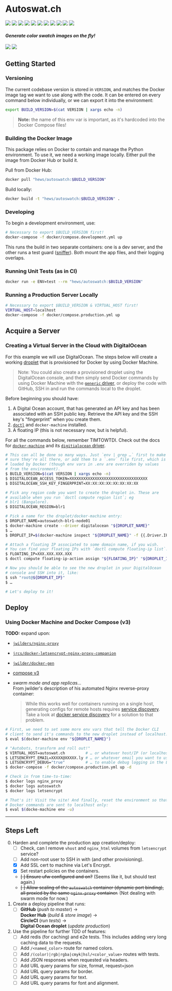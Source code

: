# Autoswat.ch

![](http://autoswat.ch/hex/ff0033)
![](http://autoswat.ch/hex/ff9955)
![](http://autoswat.ch/hex/ffffe0)
![](http://autoswat.ch/hex/90ee90)
![](http://autoswat.ch/hex/add8e6)
![](http://autoswat.ch/hex/cc99cc)
![](http://autoswat.ch/hex/ee82ee)
![](http://autoswat.ch/hex/ffc0cb)
![](http://autoswat.ch/hex/d2b48c)
![](http://autoswat.ch/hex/fffff0)
![](http://autoswat.ch/hex/c0c0c0)

#### ***Generate color swatch images on the fly!***

![](https://images.microbadger.com/badges/image/hews/autoswatch:0.1.0.svg)
![](https://images.microbadger.com/badges/version/hews/autoswatch:0.1.0.svg)

## Getting Started

### Versioning

The current codebase version is stored in `VERSION`, and matches the
Docker image tag we want to use along with the code. It can be entered 
on every command below individually, or we can export it into the
environment:

```bash
export BUILD_VERSION=$(cat VERSION | xargs echo -n)
```

> **Note:** the name of this env var is important, as it's hardcoded
> into the Docker Compose files!

### Building the Docker Image

This package relies on Docker to contain and manage the Python
environment. To use it, we need a working image locally. Either pull
the image from Docker Hub or build it.

Pull from Docker Hub:

```bash
docker pull "hews/autoswatch:$BUILD_VERSION"
```

Build locally:

```bash
docker build -t "hews/autoswatch:$BUILD_VERSION" .
```

### Developing

To begin a development environment, use:

```bash
# Necessary to export $BUILD_VERSION first!
docker-compose -f docker/compose.development.yml up
```

This runs the build in two separate containers: one is a dev server,
and the other runs a test guard ([sniffer][sniffer]). Both mount the
app files, and their logging overlaps.

### Running Unit Tests (as in CI)

```bash
docker run -e ENV=test --rm "hews/autoswatch:$BUILD_VERSION"
```

### Running a Production Server Locally

```bash
# Necessary to export $BUILD_VERSION & VIRTUAL_HOST first!
VIRTUAL_HOST=localhost
docker-compose -f docker/compose.production.yml up
```

## Acquire a Server

### Creating a Virtual Server in the Cloud with DigitalOcean

For this example we will use DigitalOcean. The steps below will create
a working [droplet][droplet] that is provisioned for Docker by using
Docker Machine. 

> Note: You could also create a provisioned droplet using the DigitalOcean
> console, and then simply send Docker commands by using Docker Machine
> with the [`generic` driver][g-driver], or deploy the code with
> GitHub, SSH in and run the commands local to the droplet.

Before beginning you should have:

1.  A Digital Ocean account, that has generated an API key and has been
    associated with an SSH public key. Retrieve the API key and the
    SSH key's "fingerprint" when you create them.
2.  [`doctl`][doctl] and `docker-machine` installed.
3.  A floating IP (this is not necessary now, but is helpful).

For all the commands below, remember TIMTOWTDI. Check out the docs for
[`docker-machine`][machine] and its [`digitialocean` driver][do-driver].

```bash
# This can all be done so many ways. Just `env | grep …` first to make 
# sure they're all there, or add them to a `.env` file first, which is
# loaded by Docker (though env vars in .env are overriden by values
# from the environment).
$ BUILD_VERSION=$(cat VERSION | xargs echo -n)
$ DIGITALOCEAN_ACCESS_TOKEN=XXXXXXXXXXXXXXXXXXXXXXXXXXXXXXXXXX
$ DIGITALOCEAN_SSH_KEY_FINGERPRINT=XX:XX:XX:XX:XX:XX:XX:XX

# Pick any region code you want to create the droplet in. These are
# available when you run `doctl compute region list`; eg 
# blr1 (Bangalore).
$ DIGITALOCEAN_REGION=blr1

# Pick a name for the droplet/docker-machine entry:
$ DROPLET_NAME=autoswatch-blr1-node01
$ docker-machine create --driver digitalocean "${DROPLET_NAME}"
$ …
$ DROPLET_IP=$(docker-machine inspect "${DROPLET_NAME}" -f {{.Driver.IPAddress}})

# Attach a floating IP associated to some domain name, if you wish.
# You can find your floating IPs with `doctl compute floating-ip list`.
$ FLOATING_IP=XXX.XXX.XXX.XXX
$ doctl compute floating-ip-action assign "${FLOATING_IP}" "${DROPLET_IP}"

# Now you should be able to see the new droplet in your DigitalOcean
# console and SSH into it, like:
$ ssh "root@${DROPLET_IP}"
$ …

# Let's deploy to it! 
```

## Deploy

### Using Docker Machine and Docker Compose (v3)

**TODO:** expand upon:

- [`jwilders/nginx-proxy`][np-repo]
- [`jrcs/docker-letsencrypt-nginx-proxy-companion`][le-repo]
- [`jwilder/docker-gen`][dg-repo]
- [compose v3](https://docs.docker.com/compose/compose-file/)
- *swarm mode and app replicas…*   
   From jwilder's description of his automated Nginx reverse-proxy container:
 
   > While this works well for containers running on a single host, 
   > generating configs for remote hosts requires [service discovery][jw1]. 
   > Take a look at [docker service discovery][jw2] for a solution to that 
   > problem.

```bash
# First, we need to set some more env vars that tell the Docker CLI 
# client to send it's commands to the new droplet instead of localhost.
$ eval $(docker-machine env "${DROPLET_NAME}")

# "Autobots, transform and roll out!"
$ VIRTUAL_HOST=autoswat.ch         # … or whatever host/IP (or localhost) you are using.
$ LETSENCRYPT_EMAIL=XXXXX@XXXXX.ly # … or whatever email you want to use.
$ LETSENCRYPT_DEBUG="true"         # … to enable debug logging in the Let's Encrypt container.
$ docker-compose -f docker/compose.production.yml up -d

# Check in from time-to-time:
$ docker logs nginx_proxy
$ docker logs autoswatch
$ docker logs letsencrypt

# That's it! Visit the site! And finally, reset the environment so that
# Docker commands are sent to localhost only:
$ eval $(docke-machine env -u)
```

---

## Steps Left

0.  Harden and complete the production app creation/deploy:
    - [ ] Check, can I remove `vhost` and `nginx_html` volumes from 
          `letsencrypt` service?
    - [ ] Add non-root user to SSH in with (and other provisioning).
    - [x] Add SSL cert to machine via Let's Encrypt.
    - [x] Set restart policies on the containers.
    - ~~[ ] Ensure ufw configured and on?~~ (Seems like it, but should test again.)
    - ~~[ ] Allow scaling of the `autoswatch` container (dynamic port 
          binding), all proxied by the same `nginx-proxy` container.~~
          (Not dealing with swarm mode for now.)
1.  Create a deploy pipeline that runs:
    - [ ] **GitHub** (_push to master_) → <br>
          **Docker Hub** (_build & store image_) → <br>
          **CircleCI** (_run tests_) → <br>
          **Digital Ocean droplet** (_update production_)
2.  Use the pipeline for further TDD of features:
    - [ ] Add redis (for caching) and e2e tests. This includes adding
          very long caching data to the requests.
    - [ ] Add `/<named_color>` route for named colors.
    - [ ] Add `/(color)|rgb|rgba|cmyk|hsl/<color_value>` routes with 
          tests.
    - [ ] Add JSON responses when requested via headers.
    - [ ] Add URL query params for size, format, request=json
    - [ ] Add URL query params for border.
    - [ ] Add URL query params for text.
    - [ ] Add URL query params for font and alignment.

<!-- LINKS -->

[sniffer]:   https://pypi.python.org/pypi/sniffer
[droplet]:   https://www.digitalocean.com/products/compute/
[doctl]:     https://github.com/digitalocean/doctl
[machine]:   https://docs.docker.com/machine/reference/
[do-driver]: https://docs.docker.com/machine/drivers/digital-ocean/
[g-driver]:  https://docs.docker.com/machine/drivers/generic/
[le-repo]:   https://github.com/JrCs/docker-letsencrypt-nginx-proxy-companion
[np-repo]:   https://github.com/jwilder/nginx-proxy
[dg-repo]:   https://github.com/jwilder/docker-gen
[jw1]:       http://jasonwilder.com/blog/2014/02/04/service-discovery-in-the-cloud/
[jw2]:       http://jasonwilder.com/blog/2014/07/15/docker-service-discovery




<!--

docker-machine create \
  --driver=generic \
  --generic-ip-address=192.241.220.112 \
  --generic-ssh-key="~/.ssh/id_rsa" \
  autoswatch-docker-sfo1-01

|-----------------------|---------------------|------|
| --generic-engine-port | GENERIC_ENGINE_PORT | 2376 |
| --generic-ip-address  | GENERIC_IP_ADDRESS  | -    |
| --generic-ssh-key     | GENERIC_SSH_KEY     | -    |
| --generic-ssh-user    | GENERIC_SSH_USER    | root |
| --generic-ssh-port    | GENERIC_SSH_PORT    | 22   |

docker-machine create \
  --driver digitalocean \
  --digitalocean-access-token="${DO_API_KEY}" \
  --digitalocean-region=sfo1 \
  --digitalocean-ssh-key-fingerprint="${DO_SSH_FINGERPRINT}" \
  autoswatch-docker-sfo1-02

eval "$(docker-machine env autoswatch-docker-sfo1-02)"

|-------------------------------------|----------------------------------|------------------|
| --digitalocean-access-token         | DIGITALOCEAN_ACCESS_TOKEN        | -                |
| --digitalocean-image                | DIGITALOCEAN_IMAGE               | ubuntu-16-04-x64 |
| --digitalocean-region               | DIGITALOCEAN_REGION              | nyc3             |
| --digitalocean-size                 | DIGITALOCEAN_SIZE                | 512mb            |
| --digitalocean-ipv6                 | DIGITALOCEAN_IPV6                | false            |
| --digitalocean-private-networking   | DIGITALOCEAN_PRIVATE_NETWORKING  | false            |
| --digitalocean-backups              | DIGITALOCEAN_BACKUPS             | false            |
| --digitalocean-userdata             | DIGITALOCEAN_USERDATA            | -                |
| --digitalocean-ssh-user             | DIGITALOCEAN_SSH_USER            | root             |
| --digitalocean-ssh-port             | DIGITALOCEAN_SSH_PORT            | 22               |
| --digitalocean-ssh-key-fingerprint  | DIGITALOCEAN_SSH_KEY_FINGERPRINT | -                |


eval "$(docker-machine env -u)"

Starting nginx_proxy ... 
Starting nginx_proxy ... done
Creating letsencrypt ... 
Creating letsencrypt ... done
Attaching to autoswatch, nginx_proxy, letsencrypt
nginx_proxy    | forego     | starting dockergen.1 on port 5000
nginx_proxy    | forego     | starting nginx.1 on port 5100
nginx_proxy    | dockergen.1 | 2017/07/25 20:08:48 Generated '/etc/nginx/conf.d/default.conf' from 2 containers
nginx_proxy    | (&c, more of this stuff…)
nginx_proxy    | dockergen.1 | 2017/07/25 20:08:49 Received event start for container 38db2f9fdc3d
letsencrypt    | Creating Diffie-Hellman group (can take several minutes...)
letsencrypt    | Generating DH parameters, 2048 bit long safe prime, generator 2
letsencrypt    | This is going to take a long time
autoswatch     | [docker/cmd.sh]> Loading application in production environment…
autoswatch     | [docker/cmd.sh]> Starting production server:
autoswatch     | *** Starting uWSGI 2.0.15 (64bit) on [Tue Jul 25 20:08:33 2017] ***
autoswatch     | (&c, lots more of this stuff…)
(wait a long time)
letsencrypt    | ...........+.........................+*... (&c for a few hundred lines…)
letsencrypt    | Sleep for 3600s
letsencrypt    | 2017/07/25 20:11:59 Generated '/app/letsencrypt_service_data' from 2 containers
letsencrypt    | 2017/07/25 20:11:59 Running '/app/update_certs'
letsencrypt    | 2017/07/25 20:11:59 Watching docker events
letsencrypt    | Reloading nginx proxy...
letsencrypt    | 2017/07/25 20:11:59 Contents of /app/letsencrypt_service_data did not change. Skipping notification '/app/update_certs'
letsencrypt    | 2017/07/25 20:11:59 Generated '/etc/nginx/conf.d/default.conf' from 2 containers
letsencrypt    | 2017/07/25 20:11:59 [notice] 32#32: signal process started
letsencrypt    | Creating/renewal autoswat.ch certificates... (autoswat.ch)
letsencrypt    | 2017-07-25 20:11:59,898:INFO:simp_le:1211: Generating new account key
letsencrypt    | 2017-07-25 20:12:01,770:INFO:requests.packages.urllib3.connectionpool:756: Starting new HTTPS connection (1): acme-v01.api.letsencrypt.org
letsencrypt    | 2017-07-25 20:12:02,884:INFO:requests.packages.urllib3.connectionpool:756: Starting new HTTPS connection (1): letsencrypt.org
nginx_proxy    | dockergen.1 | 2017/07/25 20:08:49 Contents of /etc/nginx/conf.d/default.conf did not change. Skipping notification 'nginx -s reload'
letsencrypt    | 2017-07-25 20:12:04,412:INFO:requests.packages.urllib3.connectionpool:207: Starting new HTTP connection (1): autoswat.ch
letsencrypt    | 2017-07-25 20:12:04,500:INFO:simp_le:1305: autoswat.ch was successfully self-verified
nginx_proxy    | nginx.1    | autoswat.ch 10.12.0.2 - - [25/Jul/2017:20:12:04 +0000] "GET /.well-known/acme-challenge/hxsrqcghk3hrgb7KnMIZgNKg_T3-mUwmDnd2cJybNa4 HTTP/1.1" 200 87 "-" "python-requests/2.8.1"
letsencrypt    | 2017-07-25 20:12:04,710:INFO:simp_le:1313: Generating new certificate private key
letsencrypt    | 2017-07-25 20:12:07,575:INFO:simp_le:391: Saving account_key.json
letsencrypt    | 2017-07-25 20:12:07,576:INFO:simp_le:391: Saving key.pem
letsencrypt    | 2017-07-25 20:12:07,576:INFO:simp_le:391: Saving chain.pem
letsencrypt    | 2017-07-25 20:12:07,577:INFO:simp_le:391: Saving fullchain.pem
letsencrypt    | 2017-07-25 20:12:07,578:INFO:simp_le:391: Saving cert.pem
letsencrypt    | Reloading nginx proxy...
letsencrypt    | 2017/07/25 20:12:07 Generated '/etc/nginx/conf.d/default.conf' from 2 containers
letsencrypt    | 2017/07/25 20:12:07 [notice] 42#42: signal process started
nginx_proxy    | nginx.1    | autoswat.ch 66.133.109.36 - - [25/Jul/2017:20:12:04 +0000] "GET /.well-known/acme-challenge/hxsrqcghk3hrgb7KnMIZgNKg_T3-mUwmDnd2cJybNa4 HTTP/1.1" 200 87 "-" "Mozilla/5.0 (compatible; Let's Encrypt validation server; +https://www.letsencrypt.org)"
-->
